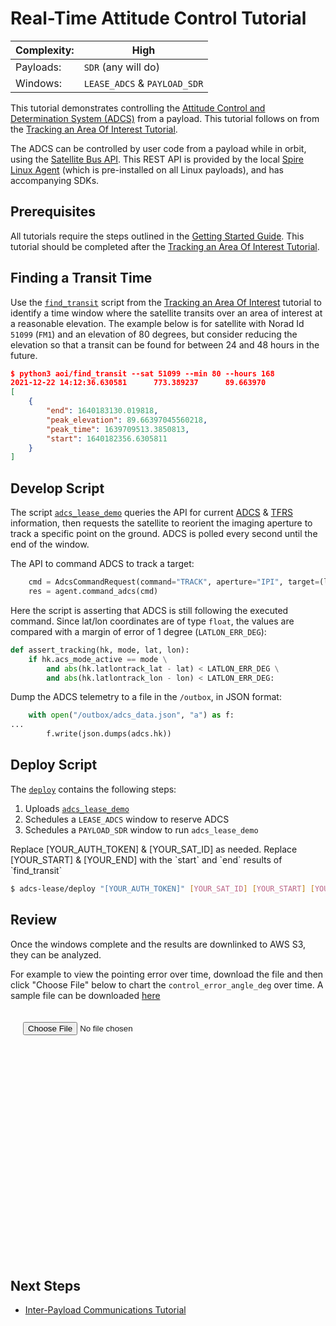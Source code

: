 # Real-Time Attitude Control Tutorial

|Complexity:|High|
|-|-|
|Payloads:|`SDR` (any will do)|
|Windows:|`LEASE_ADCS` & `PAYLOAD_SDR`|

This tutorial demonstrates controlling the [Attitude Control and Determination System (ADCS)](../../AttitudeControl.md) from a payload. This tutorial follows on from the [Tracking an Area Of Interest Tutorial](../aoi/).

The ADCS can be controlled by user code from a payload while in orbit, using the [Satellite Bus API](https://developers.spire.com/satellite-bus-api/). This REST API is provided by the local [Spire Linux Agent](https://developers.spire.com/spire-linux-agent-docs/index.html#spire-linux-agent-introduction) (which is pre-installed on all Linux payloads), and has accompanying SDKs.


## Prerequisites

All tutorials require the steps outlined in the [Getting Started Guide](../../GettingStarted.md). This tutorial should be completed after the [Tracking an Area Of Interest Tutorial](../aoi/#finding-a-transit-time).


## Finding a Transit Time

Use the [`find_transit`](https://github.com/nsat/space-services-user-guide/blob/main/tutorials/aoi/find_transit) script from the [Tracking an Area Of Interest](../aoi/#finding-a-transit-time) tutorial to identify a time window where the satellite transits over an area of interest at a reasonable elevation. The example below is for satellite with Norad Id `51099` (`FM1`) and an elevation of 80 degrees, but consider reducing the elevation so that a transit can be found for between 24 and 48 hours in the future. 

```json
$ python3 aoi/find_transit --sat 51099 --min 80 --hours 168
2021-12-22 14:12:36.630581      773.389237      89.663970
[
    {
        "end": 1640183130.019818,
        "peak_elevation": 89.66397045560218,
        "peak_time": 1639709513.3850813,
        "start": 1640182356.6305811
    }
]
```


## Develop Script

The script [`adcs_lease_demo`](https://github.com/nsat/space-services-user-guide/blob/main/tutorials/adcs-lease/adcs_lease_demo) queries the API for current [ADCS](https://developers.spire.com/satellite-bus-api/index.html#adcs) & [TFRS](https://developers.spire.com/satellite-bus-api/index.html#tfrs) information, then requests the satellite to reorient the imaging aperture to track a specific point on the ground. ADCS is polled every second until the end of the window.


The API to command ADCS to track a target:

```python
    cmd = AdcsCommandRequest(command="TRACK", aperture="IPI", target=(lat, lon))
    res = agent.command_adcs(cmd)
```


Here the script is asserting that ADCS is still following the executed command. Since lat/lon coordinates are of type `float`, the values are compared with a margin of error of 1 degree (`LATLON_ERR_DEG`):

```python
def assert_tracking(hk, mode, lat, lon):
    if hk.acs_mode_active == mode \
        and abs(hk.latlontrack_lat - lat) < LATLON_ERR_DEG \
        and abs(hk.latlontrack_lon - lon) < LATLON_ERR_DEG:
```


Dump the ADCS telemetry to a file in the `/outbox`, in JSON format:

```python
    with open("/outbox/adcs_data.json", "a") as f:
...
        f.write(json.dumps(adcs.hk))
```

## Deploy Script

The [`deploy`](https://github.com/nsat/space-services-user-guide/blob/main/tutorials/adcs-lease/deploy) contains the following steps:

1. Uploads [`adcs_lease_demo`](https://github.com/nsat/space-services-user-guide/blob/main/tutorials/adcs-lease/adcs_lease_demo)
1. Schedules a `LEASE_ADCS` window to reserve ADCS
1. Schedules a `PAYLOAD_SDR` window to run `adcs_lease_demo`

<aside class="notice">Replace [YOUR_AUTH_TOKEN] & [YOUR_SAT_ID] as needed. Replace [YOUR_START] & [YOUR_END] with the `start` and `end` results of `find_transit`</aside>

```bash
$ adcs-lease/deploy "[YOUR_AUTH_TOKEN]" [YOUR_SAT_ID] [YOUR_START] [YOUR_END]
```


## Review

Once the windows complete and the results are downlinked to AWS S3, they can be analyzed.

For example to view the pointing error over time, download the file and then click "Choose File" below to chart the `control_error_angle_deg` over time. A sample file can be downloaded [here](adcs_data.json)


<div style="padding:20px;">
    <script type="text/javascript" src="https://www.gstatic.com/charts/loader.js"></script>
    <input type="file" id="selectFiles" value="Import" /><br />
</div>
<div id="chart" style="width:auto; height:300px; padding:20px;"></div>
<script>

    function loadFile() {
        var files = document.getElementById('selectFiles').files;
        if (files.length <= 0) {
            return false;
        }
        var fr = new FileReader();
        fr.onload = function (e) {
            drawLineChart(JSON.parse(e.target.result));
        }
        fr.readAsText(files.item(0));
    }
    document.getElementById('selectFiles').onchange = loadFile;

    function drawLineChart(data) {
        var dt = new google.visualization.DataTable();
        dt.addColumn('datetime', 'Time');
        dt.addColumn('number', 'Pointing Error (Degrees)');

        for (const value of data) {
            dt.addRow([new Date(value.unix_timestamp * 1000), value.control_error_angle_deg]);
        }

        var options = {
            title: 'ADCS Pointing Error',
            hAxis: { format: 'HH:mm:ss' },
            legend: { position: 'bottom', textStyle: { color: '#555', fontSize: 14 } }
        };

        var chart = new google.visualization.LineChart(document.getElementById('chart'));
        chart.draw(dt, options);
    }
    google.charts.load('visualization', { packages: ['corechart'] });
</script>



## Next Steps

 - [Inter-Payload Communications Tutorial](../ipc/)
